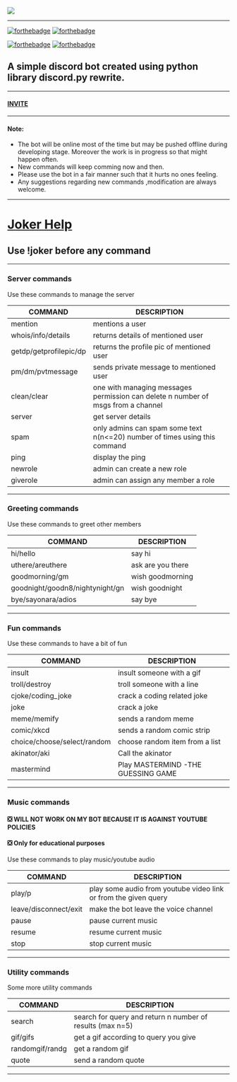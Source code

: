 ![](https://cdn.discordapp.com/avatars/768906991820210269/6cb8501b1045c11cc56d5a097579f9f8.webp?size=1024)

 ---
 [![forthebadge](https://forthebadge.com/images/badges/made-with-python.svg)](https://www.python.org/)
 [![forthebadge](https://forthebadge.com/images/badges/built-with-swag.svg)](https://github.com/Mastermind-sap/joker)
 
 [![forthebadge](https://forthebadge.com/images/badges/60-percent-of-the-time-works-every-time.svg)](https://github.com/Mastermind-sap/joker)
 [![forthebadge](https://img.shields.io/badge/deploy_to-heroku-997FBC.svg?style=for-the-badge&logo=Heroku)](https://dashboard.heroku.com/apps)
 
## A simple discord bot created using python library discord.py rewrite.

---

#### [INVITE](https://discord.com/api/oauth2/authorize?client_id=768906991820210269&permissions=8&scope=bot)

---

#### Note: 
- The bot will be online most of the time but may be pushed offline during developing stage. Moreover the work is in progress so that might happen often.
- New commands will keep comming now and then.
- Please use the bot in a fair manner such that it hurts no ones feeling.
- Any suggestions regarding new commands ,modification are always welcome.

---
# [Joker Help](https://github.com/Mastermind-sap/joker/blob/main/help.md)
## Use !joker before any command

---

### Server commands
Use these commands to manage the server

| COMMAND | DESCRIPTION |
| ----------- | ----------- |
|mention|mentions a user|
|whois/info/details|returns details of mentioned user|
|getdp/getprofilepic/dp|returns the profile pic of mentioned user|
|pm/dm/pvtmessage|sends private message to mentioned user|
|clean/clear|one with managing messages permission can delete n number of msgs from a channel|
|server|get server details|
|spam|only admins can spam some text n(n<=20) number of times using this command|
|ping|display the ping|
|newrole|admin can create a new role|
|giverole|admin can assign any member a role|

---

### Greeting commands
Use these commands to greet other members

| COMMAND | DESCRIPTION |
| ----------- | ----------- |
|hi/hello|say hi|
|uthere/areuthere|ask are you there|
|goodmorning/gm|wish goodmorning|
|goodnight/goodn8/nightynight/gn|wish goodnight|
|bye/sayonara/adios|say bye|

---

### Fun commands
Use these commands to have a bit of fun

| COMMAND | DESCRIPTION |
| ----------- | ----------- |
|insult|insult someone with a gif|
|troll/destroy|troll someone with a line|
|cjoke/coding_joke|crack a coding related joke|
|joke|crack a joke|
|meme/memify|sends a random meme|
|comic/xkcd|sends a random comic strip|
|choice/choose/select/random|choose random item from a list|
|akinator/aki|Call the akinator|
|mastermind|Play MASTERMIND -THE GUESSING GAME|

---

### Music commands

####  :negative_squared_cross_mark: WILL NOT WORK ON MY BOT BECAUSE IT IS AGAINST YOUTUBE POLICIES
####  :negative_squared_cross_mark: Only for educational purposes

Use these commands to play music/youtube audio

| COMMAND | DESCRIPTION |
| ----------- | ----------- |
|play/p|play some audio from youtube video link or from the given query|
|leave/disconnect/exit|make the bot leave the voice channel|
|pause|pause current music|
|resume|resume current music|
|stop|stop current music|

---

### Utility commands
Some more utility commands

| COMMAND | DESCRIPTION |
| ----------- | ----------- |
|search|search for query and return n number of results (max n=5)|
|gif/gifs|get a gif according to query you give|
|randomgif/randg|get a random gif|
|quote|send a random quote|

---
